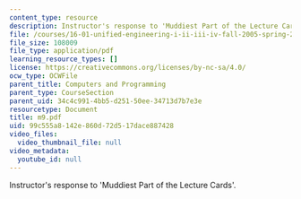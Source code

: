 ```yaml
---
content_type: resource
description: Instructor's response to 'Muddiest Part of the Lecture Cards'.
file: /courses/16-01-unified-engineering-i-ii-iii-iv-fall-2005-spring-2006/99c555a8142e860d72d517dace887428_m9.pdf
file_size: 108009
file_type: application/pdf
learning_resource_types: []
license: https://creativecommons.org/licenses/by-nc-sa/4.0/
ocw_type: OCWFile
parent_title: Computers and Programming
parent_type: CourseSection
parent_uid: 34c4c991-4bb5-d251-50ee-34713d7b7e3e
resourcetype: Document
title: m9.pdf
uid: 99c555a8-142e-860d-72d5-17dace887428
video_files:
  video_thumbnail_file: null
video_metadata:
  youtube_id: null
---
```

Instructor's response to 'Muddiest Part of the Lecture Cards'.